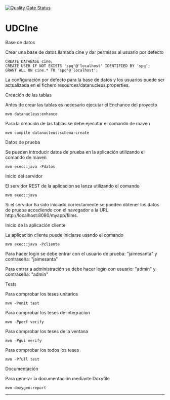 [![Quality Gate Status](https://sonarcloud.io/api/project_badges/measure?project=joeldelacalle_UDCIne&metric=alert_status)](https://sonarcloud.io/dashboard?id=joeldelacalle_UDCIne)

# UDCIne
Base de datos

Crear una base de datos llamada cine y dar permisos al usuario por defecto

    CREATE DATABASE cine;
    CREATE USER IF NOT EXISTS 'spq'@'localhost' IDENTIFIED BY 'spq';
    GRANT ALL ON cine.* TO 'spq'@'localhost';

La configuración por defecto para la base de datos y los usuarios puede ser actualizada en el fichero resources/datanucleus.properties.

Creación de las tablas

Antes de crear las tablas es necesario ejecutar el Enchance del proyecto

    mvn datanucleus:enhance

Para la creación de las tablas se debe ejecutar el comando de maven

    mvn compile datanucleus:schema-create

Datos de prueba

Se pueden introducir datos de prueba en la aplicación utilizando el comando de maven

    mvn exec::java -Pdatos

Inicio del servidor

El servidor REST de la aplicación se lanza utilizando el comando

    mvn exec::java

Si el servidor ha sido iniciado correctamente se pueden obtener los datos de prueba accediendo con el navegador a la URL http://localhost:8080/myapp/films.


Inicio de la aplicación cliente

La aplicación cliente puede iniciarse usando el comando

    mvn exec::java -Pcliente
  

Para hacer login se debe entrar con el usuario de prueba: "jaimesanta" y contraseña: "jaimesanta"

Para entrar a administración se debe hacer login con usuario: "admin" y contraseña: "admin"


Tests

Para comprobar los teses unitarios

    mvn -Punit test
    
Para comprobar los teses de integracion

    mvn -Pperf verify
    
Para comprobar los teses de la ventana

    mvn -Pgui verify
    
Para comprobar los todos los teses

    mvn -Pfull test

Documentación

Para generar la documentación mediante Doxyfile
    
    mvn doxygen:report
    
 -------------------------------------------------------------------------------   
